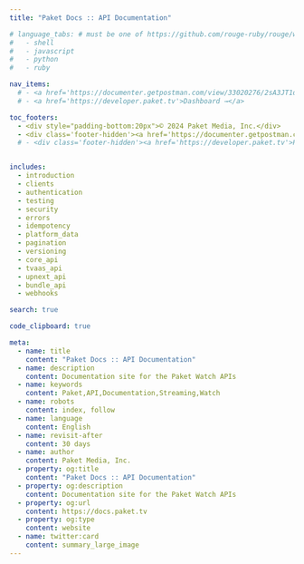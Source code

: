 ```yaml
---
title: "Paket Docs :: API Documentation"

# language_tabs: # must be one of https://github.com/rouge-ruby/rouge/wiki/List-of-supported-languages-and-lexers
#   - shell
#   - javascript
#   - python
#   - ruby

nav_items:
  # - <a href='https://documenter.getpostman.com/view/33020276/2sA3JT1dNd'>API Reference</a>
  # - <a href='https://developer.paket.tv'>Dashboard →</a>

toc_footers:
  - <div style="padding-bottom:20px">© 2024 Paket Media, Inc.</div>
  - <div class='footer-hidden'><a href='https://documenter.getpostman.com/view/33020276/2sA3JT1dNd'>Paket API Reference</a></div>
  # - <div class='footer-hidden'><a href='https://developer.paket.tv'>Paket Dashboard</a></div>


includes:
  - introduction
  - clients
  - authentication
  - testing
  - security
  - errors
  - idempotency
  - platform_data
  - pagination
  - versioning
  - core_api
  - tvaas_api
  - upnext_api
  - bundle_api
  - webhooks

search: true

code_clipboard: true

meta:
  - name: title
    content: "Paket Docs :: API Documentation"
  - name: description
    content: Documentation site for the Paket Watch APIs
  - name: keywords
    content: Paket,API,Documentation,Streaming,Watch
  - name: robots
    content: index, follow
  - name: language
    content: English
  - name: revisit-after
    content: 30 days
  - name: author
    content: Paket Media, Inc.
  - property: og:title
    content: "Paket Docs :: API Documentation"
  - property: og:description
    content: Documentation site for the Paket Watch APIs
  - property: og:url
    content: https://docs.paket.tv
  - property: og:type
    content: website
  - name: twitter:card
    content: summary_large_image
---
```


